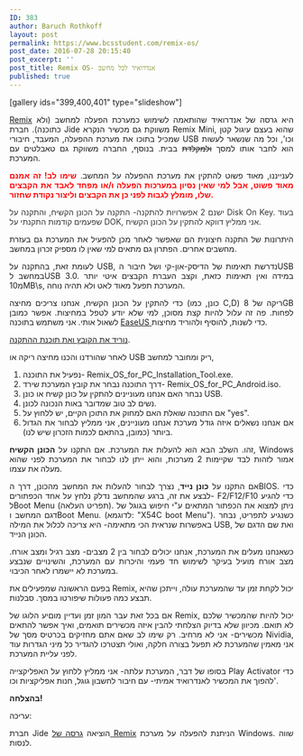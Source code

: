 ```yaml
---
ID: 383
author: Baruch Rothkoff
layout: post
permalink: https://www.bcsstudent.com/remix-os/
post_date: 2016-07-28 20:15:40
post_excerpt: ''
post_title: Remix OS- אנדרואיד לכל מחשב
published: true
---
```


[gallery ids="399,400,401" type="slideshow"]
<p style="text-align:justify;"><a href="http://www.jide.com/remixos">Remix</a> היא גרסה של אנדרואיד שהותאמה לשימוש כמערכת הפעלה למחשב (ולא כתוכנה). חברת Jide משווקת גם מכשיר הנקרא Remix Mini, שהוא בעצם עיגול קטן שמכיל בתוכו את מערכת ההפעלה, המעבד, חיבורי USB וכו', וכל מה שנשאר לעשות הוא לחבר אותו למסך <del>ולמקלדת</del> בבית. בנוסף, החברה משווקת גם טאבלטים עם המערכת.</p>
<p style="text-align:justify;">לענייננו, מאוד פשוט להתקין את מערכת ההפעלה על המחשב.
<span style="color:#ff0000;"><strong>שימו לב! זה אמנם מאוד פשוט, אבל למי שאין נסיון במערכות הפעלה ו/או מפחד לאבד את הקבצים שלו, מומלץ לגבות לפני כן את הקבצים וליצור נקודת שחזור.</strong></span>
<p style="text-align:justify;"><span style="color:#333333;">ישנם 2 אפשרויות להתקנה- התקנה על הכונן הקשיח, והתקנה על Disk On Key. בעוד שפעמים קודמות התקנתי על DOK, אני ממליץ דווקא להתקין על הכונן הקשיח.</span></p>
<p style="text-align:justify;">היתרונות של התקנה חיצונית הם שאפשר לאחר מכן להפעיל את המערכת גם בעזרת מחשבים אחרים. הפתרון גם מתאים למי שאין לו מספיק זכרון במחשב.</p>
<p style="text-align:justify;">לעומת זאת, בהתקנה על USB, נדרשת תאימות של הדיסק-און-קי ושל חיבור הUSB במחשב לUSB 3.0. במידה ואין תאימות כזאת, וקצב העברת הקבצים איטי יותר מ10MB\s, המערכת תפעל מאוד לאט ולא תהיה נוחה.</p>
<p style="text-align:justify;">כדי להתקין על הכונן הקשיח, אנחנו צריכים מחיצה (כונן, כמו C,D) ריקה של 8GB לפחות. פה זה עלול להיות קצת מסוכן, למי שלא יודע לטפל במחיצות. אפשר כמובן לשאול אותי. אני משתמש בתוכנה <a href="http://www.partition-tool.com/download.htm">EaseUS </a>כדי לשנות, להוסיף ולהוריד מחיצות.</p>
<a href="http://www.jide.com/remixos-for-pc#downloadNow" target="_blank">נוריד את הקובץ ואת תוכנת ההתקנה</a>.
<p style="text-align:justify;">לאחר שהורדנו והכנו מחיצה ריקה או USB ריק ומחובר למחשב,</p>
<ol style="text-align:justify;">
<li>נפעיל את התוכנה- Remix_OS_for_PC_Installation_Tool.exe.</li>
<li>דרך התוכנה נבחר את קובץ המערכת שירד- Remix_OS_for_PC_Android.iso.</li>
<li>נבחר האם אנחנו מעוניינים להתקין על כונן קשיח או כונן USB.</li>
<li>נשים לב טוב שמדובר באות הנכונה לכונן.</li>
<li>אם התוכנה שואלת האם למחוק את התוכן הקיים, יש ללחוץ על "yes".</li>
<li>אם אנחנו נשאלים איזה גודל מערכת אנחנו מעוניינים, אני ממליץ לבחור את הגדול ביותר (כמובן, בהתאם לכמות הזכרון שיש לנו).</li>
</ol>
<p style="text-align:justify;">זהו. השלב הבא הוא להעלות את המערכת. אם התקנו על <strong>הכונן הקשיח</strong>, Windows אמור לזהות לבד שקיימות 2 מערכות, והוא ייתן לנו לבחור את המערכת לפני שהוא מעלה את עצמו.</p>
<p style="text-align:justify;">אם התקנו על <strong>כונן נייד</strong>, נצרך לבחור להעלות את המחשב מהכונן, דרך הBIOS. כדי לבצע את זה, ברגע שהמחשב נדלק נלחץ על אחד הכפתורים- F2/F12/F10 כדי להגיע לBoot Menu (תפריט העלאה). ניתן למצוא את הכפתור המתאים ע"י חיפוש בגוגל של דגם המחשב וBoot Menu. (לדוגמא: "X54C boot Menu"). כשנגיע לתפריט, נבחר באפשרות שנראית הכי מתאימה- היא צריכה לכלול את המילה USB, ואת שם הדגם של הכונן הנייד.</p>
<p style="text-align:justify;">כשאנחנו מעלים את המערכת, אנחנו יכולים לבחור בין 2 מצבים- מצב רגיל ומצב אורח. מצב אורח מועיל בעיקר לשימוש חד פעמי והיכרות עם המערכת, והשינויים שנבצע במערכת לא יישמרו לאחר הכיבוי.</p>
<p style="text-align:justify;">בפעם הראשונה שמפעילים את Remix, יכול לקחת זמן עד שהמערכת עולה, וייתכן שהיא תבצע כמה פעולות שיפורטו במסך. סבלנות.</p>
<p style="text-align:justify;">אם בכל זאת עבר המון זמן ועדיין מוםיע הלוגו של Remix, יכול להיות שהמכשיר שלכם לא תואם. מכיוון שלא בדיוק הצלחתי להבין איזה מכשירים תואמים, ואיך אפשר להתאים מכשירים- אני לא מרחיב. רק שימו לב שאם אתם מחזיקים בכרטיס מסך של Nividia, אני מאמין שהמערכת לא תפעל בצורה חלקה, ואולי תצטרכו להגדיר כל מיני הגדרות עוד לפני עליית המערכת.</p>
<p style="text-align:justify;">בסופו של דבר, המערכת עלתה- אני ממליץ ללחוץ על האפליקצייה Play Activator כדי להפוך את המכשיר לאנדרואיד אמיתי- עם חיבור לחשבון גוגל, חנות אפליקציות וכו'.</p>
<p style="text-align:justify;"><strong>בהצלחה!</strong></p>
<p style="text-align:justify;">עריכה:</p>
<p style="text-align:justify;">חברת Jide הוציאה <a href="http://www.jide.com/remixos-player" target="_blank">גרסה של Remix</a> הניתנת להפעלה על מערכת Windows. שווה לנסות.</p></p>